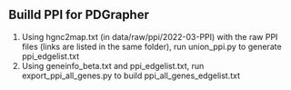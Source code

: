 ## Builld PPI for PDGrapher  
1. Using hgnc2map.txt (in data/raw/ppi/2022-03-PPI) with the raw PPI files (links are listed in the same folder), run union_ppi.py to generate ppi_edgelist.txt  
2. Using geneinfo_beta.txt and ppi_edgelist.txt, run export_ppi_all_genes.py to build ppi_all_genes_edgelist.txt
